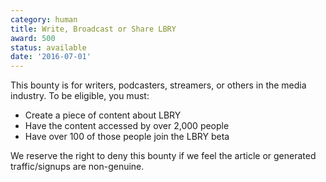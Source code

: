 ```yaml
---
category: human
title: Write, Broadcast or Share LBRY
award: 500
status: available
date: '2016-07-01'
---
```


This bounty is for writers, podcasters, streamers, or others in the media industry. To be eligible, you must:

- Create a piece of content about LBRY
- Have the content accessed by over 2,000 people
- Have over 100 of those people join the LBRY beta

We reserve the right to deny this bounty if we feel the article or generated traffic/signups are non-genuine.

